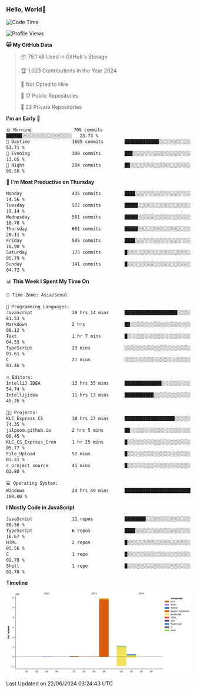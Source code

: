
### Hello, World🐤

<!--START_SECTION:waka-->
![Code Time](http://img.shields.io/badge/Code%20Time-438%20hrs%2050%20mins-blue)

![Profile Views](http://img.shields.io/badge/Profile%20Views-32-blue)

**🐱 My GitHub Data** 

> 📦 78.1 kB Used in GitHub's Storage 
 > 
> 🏆 1,023 Contributions in the Year 2024
 > 
> 🚫 Not Opted to Hire
 > 
> 📜 17 Public Repositories 
 > 
> 🔑 22 Private Repositories 
 > 
**I'm an Early 🐤** 

```text
🌞 Morning                709 commits         ██████░░░░░░░░░░░░░░░░░░░   23.73 % 
🌆 Daytime                1605 commits        █████████████░░░░░░░░░░░░   53.71 % 
🌃 Evening                390 commits         ███░░░░░░░░░░░░░░░░░░░░░░   13.05 % 
🌙 Night                  284 commits         ██░░░░░░░░░░░░░░░░░░░░░░░   09.50 % 
```
📅 **I'm Most Productive on Thursday** 

```text
Monday                   435 commits         ████░░░░░░░░░░░░░░░░░░░░░   14.56 % 
Tuesday                  572 commits         █████░░░░░░░░░░░░░░░░░░░░   19.14 % 
Wednesday                561 commits         █████░░░░░░░░░░░░░░░░░░░░   18.78 % 
Thursday                 601 commits         █████░░░░░░░░░░░░░░░░░░░░   20.11 % 
Friday                   505 commits         ████░░░░░░░░░░░░░░░░░░░░░   16.90 % 
Saturday                 173 commits         █░░░░░░░░░░░░░░░░░░░░░░░░   05.79 % 
Sunday                   141 commits         █░░░░░░░░░░░░░░░░░░░░░░░░   04.72 % 
```


📊 **This Week I Spent My Time On** 

```text
🕑︎ Time Zone: Asia/Seoul

💬 Programming Languages: 
JavaScript               20 hrs 14 mins      ████████████████████░░░░░   81.53 % 
Markdown                 2 hrs               ██░░░░░░░░░░░░░░░░░░░░░░░   08.12 % 
Text                     1 hr 7 mins         █░░░░░░░░░░░░░░░░░░░░░░░░   04.53 % 
TypeScript               23 mins             ░░░░░░░░░░░░░░░░░░░░░░░░░   01.61 % 
C                        21 mins             ░░░░░░░░░░░░░░░░░░░░░░░░░   01.46 % 

🔥 Editors: 
IntelliJ IDEA            13 hrs 35 mins      ██████████████░░░░░░░░░░░   54.74 % 
Intellijidea             11 hrs 13 mins      ███████████░░░░░░░░░░░░░░   45.26 % 

🐱‍💻 Projects: 
KLC_Express_CS           18 hrs 27 mins      ███████████████████░░░░░░   74.35 % 
jilpoom.github.io        2 hrs 5 mins        ██░░░░░░░░░░░░░░░░░░░░░░░   08.45 % 
KLC_CS_Express_Cron      1 hr 25 mins        █░░░░░░░░░░░░░░░░░░░░░░░░   05.77 % 
File_Upload              52 mins             █░░░░░░░░░░░░░░░░░░░░░░░░   03.51 % 
c_project_source         41 mins             █░░░░░░░░░░░░░░░░░░░░░░░░   02.80 % 

💻 Operating System: 
Windows                  24 hrs 49 mins      █████████████████████████   100.00 % 
```

**I Mostly Code in JavaScript** 

```text
JavaScript               11 repos            ████████░░░░░░░░░░░░░░░░░   30.56 % 
TypeScript               6 repos             ████░░░░░░░░░░░░░░░░░░░░░   16.67 % 
HTML                     2 repos             █░░░░░░░░░░░░░░░░░░░░░░░░   05.56 % 
C                        1 repo              █░░░░░░░░░░░░░░░░░░░░░░░░   02.78 % 
Shell                    1 repo              █░░░░░░░░░░░░░░░░░░░░░░░░   02.78 % 
```



**Timeline**

![Lines of Code chart](https://raw.githubusercontent.com/jilpoom/jilpoom/main/assets/bar_graph.png)


 Last Updated on 22/06/2024 03:24:43 UTC
<!--END_SECTION:waka-->
